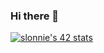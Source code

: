 ### Hi there 👋

[![slonnie's 42 stats](https://badge42.vercel.app/api/v2/cl2ozuzd5003008jlvxigflcw/stats?cursusId=21&coalitionId=101)](https://github.com/JaeSeoKim/badge42)
